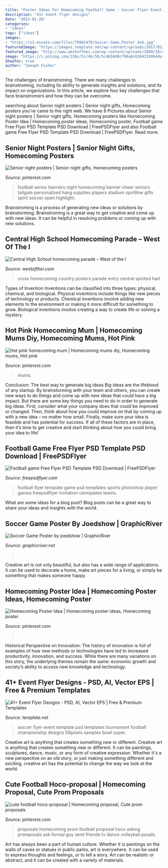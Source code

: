 ```yaml
---
title: "Poster Ideas For Homecoming Football Game : Soccer Flyer Event Template Psd Templates Tournament Football Championship Designs 56pixels Samples Bowl Super"
description: "41+ event flyer designs"
date: "2023-01-20"
categories:
- "ideas"
tags: ["ideas"]
images:
- "https://s3.envato.com/files/79982479/Soccer_Game_Poster_4x6.jpg"
featuredImage: "https://images.template.net/wp-content/uploads/2017/03/10125142/Soccer-Event-Flyer-PSD.jpg"
featured_image: "http://www.westofthei.com/wp-content/uploads/2009/10/cross.jpg"
image: "https://i.pinimg.com/236x/5c/46/58/5c4658d8cf90a8c63841559b4daf3cc8--football-homecoming-personalized-banners.jpg?nii=t"
ShowToc: true
author: "Joesph Fisher"
---
```



The challenges of brainstroming.
There are many challenges to brainstroming, including its ability to generate insights and solutions, and its impact on organizations. In this article, we explore four key challenges that face brainstromers and how they can be overcome.

	

		
searching about Senior night posters | Senior night gifts, Homecoming posters you've came to the right web. We have 8 Pictures about Senior night posters | Senior night gifts, Homecoming posters like Homecoming Poster Idea | Homecoming poster ideas, Homecoming poster, Football game Free Flyer PSD Template PSD Download | FreePSDFlyer and also Football game Free Flyer PSD Template PSD Download | FreePSDFlyer. Read more:
		
    
## Senior Night Posters | Senior Night Gifts, Homecoming Posters

<img loading=lazy src="https://i.pinimg.com/236x/5c/46/58/5c4658d8cf90a8c63841559b4daf3cc8--football-homecoming-personalized-banners.jpg?nii=t" onerror="this.onerror=null;this.src='https://tse4.mm.bing.net/th?id=OIP.-8L6HHn2O7XTB4KomO2-zAAAAA&amp;pid=15.1';" alt="Senior night posters | Senior night gifts, Homecoming posters">

_Source: pinterest.com_

>football senior banners night homecoming banner cheer seniors tailgate personalized hang supplies players stadium spiritline gifts spirit soccer open highlight. 

	

Brainstroming is a process of generating new ideas or solutions by brainstorming. Brainstroming is a great way to get creative and come up with new ideas. It can be helpful in resolving problems or coming up with new solutions.

    
## Central High School Homecoming Parade – West Of The I

<img loading=lazy src="http://www.westofthei.com/wp-content/uploads/2009/10/cross.jpg" onerror="this.onerror=null;this.src='https://tse3.mm.bing.net/th?id=OIP.yhqvls7UdkJ_Qdui_hNJqgHaE7&amp;pid=15.1';" alt="Central High School homecoming parade – West of the I">

_Source: westofthei.com_

>cross homecoming country posters parade entry central spirited had. 

	

Types of Invention
Inventions can be classified into three types: physical, chemical, and biological. Physical inventions include things like new pieces of technology or products. Chemical inventions involve adding new elements to the environment or making it more difficult for something to grow. Biological inventions involve creating a way to create life or solving a mystery.

    
## Hot Pink Homecoming Mum | Homecoming Mums Diy, Homecoming Mums, Hot Pink

<img loading=lazy src="https://i.pinimg.com/736x/a6/64/f5/a664f5e5245ec13389d39bc0ef2a661a.jpg" onerror="this.onerror=null;this.src='https://tse3.mm.bing.net/th?id=OIP.pcULhRKVsYoYyIYmJDDygQHaOK&amp;pid=15.1';" alt="Hot pink homecoming mum | Homecoming mums diy, Homecoming mums, Hot pink">

_Source: pinterest.com_

>mums. 

	

Conclusion: The best way to generate big ideas
Big ideas are the lifeblood of any startup. By brainstorming with your team and others, you can create new ways to do things and come up with new ideas that could have a big impact. But there are some key things you need to do in order to generate big ideas. First, consider what your company does that could be improved or changed. Then, think about how you could improve on that by coming up with a new idea – no matter how small. Finally, make sure your idea is feasible and has potential for success. If all of these factors are in place, then it’s time to get creative and start thinking about how you could bring your idea to life!

    
## Football Game Free Flyer PSD Template PSD Download | FreePSDFlyer

<img loading=lazy src="https://freepsdflyer.com/wp-content/uploads/2014/08/Football-game-Free-Flyer-PSD-Template.jpg" onerror="this.onerror=null;this.src='https://tse1.mm.bing.net/th?id=OIP.YJWgnFuYoBqjY_d3g8XLIgHaKs&amp;pid=15.1';" alt="Football game Free Flyer PSD Template PSD Download | FreePSDFlyer">

_Source: freepsdflyer.com_

>football flyer template game psd templates sports photoshop player games freepsdflyer invitation utemplates teams. 

	

What are some ideas for a blog post?
Blog posts can be a great way to share your ideas and insights with the world.

    
## Soccer Game Poster By Joedshow | GraphicRiver

<img loading=lazy src="https://s3.envato.com/files/79982479/Soccer_Game_Poster_4x6.jpg" onerror="this.onerror=null;this.src='https://tse2.mm.bing.net/th?id=OIP.FTVvTKeMwMcwv2SUh7aLSAHaKs&amp;pid=15.1';" alt="Soccer Game Poster by joedshow | GraphicRiver">

_Source: graphicriver.net_

>. 

	

Creative art is not only beautiful, but also has a wide range of applications. It can be used to decorate a home, make art pieces for a living, or simply be something that makes someone happy.

    
## Homecoming Poster Idea | Homecoming Poster Ideas, Homecoming Poster

<img loading=lazy src="https://i.pinimg.com/originals/a1/66/0e/a1660e273dd824c933b9f76a45cfff2a.jpg" onerror="this.onerror=null;this.src='https://tse3.mm.bing.net/th?id=OIP.HEr6Z9TerrZBj7LpxfAzEwHaJ4&amp;pid=15.1';" alt="Homecoming Poster Idea | Homecoming poster ideas, Homecoming poster">

_Source: pinterest.com_

>. 

	

Historical Perspective on Innovation:
The history of innovation is full of examples of how new methods or technologies have led to increased productivity, innovation, and success. While there are many variations on this story, the underlying themes remain the same: economic growth and society’s ability to access new knowledge and technology.

    
## 41+ Event Flyer Designs - PSD, AI, Vector EPS | Free &amp; Premium Templates

<img loading=lazy src="https://images.template.net/wp-content/uploads/2017/03/10125142/Soccer-Event-Flyer-PSD.jpg" onerror="this.onerror=null;this.src='https://tse2.mm.bing.net/th?id=OIP.gQcgIZ0oI4arIU21VCGRXAHaHW&amp;pid=15.1';" alt="41+ Event Flyer Designs - PSD, AI, Vector EPS | Free &amp; Premium Templates">

_Source: template.net_

>soccer flyer event template psd templates tournament football championship designs 56pixels samples bowl super. 

	

Creative art is anything that creates something new or different.
Creative art is anything that creates something new or different. It can be paintings, sculptures, dance, music, or any form of creative expression. Whether it's a new perspective on an old story, or just making something different and exciting, creative art has the potential to change the way we look at the world.

    
## Cute Football Hoco-proposal | Homecoming Proposal, Cute Prom Proposals

<img loading=lazy src="https://i.pinimg.com/736x/62/15/8e/62158ee5565e617057d62213bba3e02c--prom-posals-homecoming-proposal.jpg" onerror="this.onerror=null;this.src='https://tse2.mm.bing.net/th?id=OIP.p5tifzCu79p9xv5hTTBEOAHaHY&amp;pid=15.1';" alt="cute football hoco-proposal | Homecoming proposal, Cute prom proposals">

_Source: pinterest.com_

>proposals homecoming prom football proposal hoco asking promposals ask formal guy semi friends tv dance volleyball posals. 

	

Art has always been a part of human culture. Whether it is paintings on the walls of caves or statues in public parks, art is everywhere. It can be used to express thoughts and feelings, or to tell a story. Art can be realistic or abstract, and it can be created with a variety of materials.

